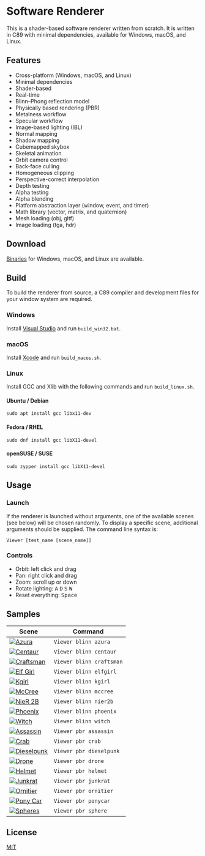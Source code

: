 # Software Renderer

This is a shader-based software renderer written from scratch. It is written
in C89 with minimal dependencies, available for Windows, macOS, and Linux.

## Features

* Cross-platform (Windows, macOS, and Linux)
* Minimal dependencies
* Shader-based
* Real-time
* Blinn–Phong reflection model
* Physically based rendering (PBR)
* Metalness workflow
* Specular workflow
* Image-based lighting (IBL)
* Normal mapping
* Shadow mapping
* Cubemapped skybox
* Skeletal animation
* Orbit camera control
* Back-face culling
* Homogeneous clipping
* Perspective-correct interpolation
* Depth testing
* Alpha testing
* Alpha blending
* Platform abstraction layer (window, event, and timer)
* Math library (vector, matrix, and quaternion)
* Mesh loading (obj, gltf)
* Image loading (tga, hdr)

## Download

[Binaries](https://github.com/zauonlok/renderer/releases) for Windows, macOS,
and Linux are available.

## Build

To build the renderer from source, a C89 compiler and development files for
your window system are required.

### Windows

Install [Visual Studio](https://visualstudio.microsoft.com/downloads/) and
run `build_win32.bat`.

### macOS

Install [Xcode](https://itunes.apple.com/us/app/xcode/id497799835?mt=12) and
run `build_macos.sh`.

### Linux

Install GCC and Xlib with the following commands and run `build_linux.sh`.

#### Ubuntu / Debian

```
sudo apt install gcc libx11-dev
```

#### Fedora / RHEL

```
sudo dnf install gcc libX11-devel
```

#### openSUSE / SUSE

```
sudo zypper install gcc libX11-devel
```

## Usage

### Launch

If the renderer is launched without arguments, one of the available scenes
(see below) will be chosen randomly. To display a specific scene, additional
arguments should be supplied. The command line syntax is:

```
Viewer [test_name [scene_name]]
```

### Controls

* Orbit: left click and drag
* Pan: right click and drag
* Zoom: scroll up or down
* Rotate lighting: <kbd>A</kbd> <kbd>D</kbd> <kbd>S</kbd> <kbd>W</kbd>
* Reset everything: <kbd>Space</kbd>

## Samples

| Scene                                                                                    | Command                  |
| ---------------------------------------------------------------------------------------- | ------------------------ |
| [![Azura](assets/azura/screenshot.png)](assets/azura/README.md)                          | `Viewer blinn azura`     |
| [![Centaur](assets/centaur/screenshot.png)](assets/centaur/README.md)                    | `Viewer blinn centaur`   |
| [![Craftsman](assets/craftsman/screenshot.png)](assets/craftsman/README.md)              | `Viewer blinn craftsman` |
| [![Elf Girl](assets/elfgirl/screenshot.png)](assets/elfgirl/README.md)                   | `Viewer blinn elfgirl`   |
| [![Kgirl](assets/kgirl/screenshot.gif)](assets/kgirl/README.md)                          | `Viewer blinn kgirl`     |
| [![McCree](assets/mccree/screenshot.png)](assets/mccree/README.md)                       | `Viewer blinn mccree`    |
| [![NieR 2B](assets/nier2b/screenshot.png)](assets/nier2b/README.md)                      | `Viewer blinn nier2b`    |
| [![Phoenix](assets/phoenix/screenshot.gif)](assets/phoenix/README.md)                    | `Viewer blinn phoenix`   |
| [![Witch](assets/witch/screenshot.png)](assets/witch/README.md)                          | `Viewer blinn witch`     |
| [![Assassin](assets/assassin/screenshot.gif)](assets/assassin/README.md)                 | `Viewer pbr assassin`    |
| [![Crab](assets/crab/screenshot.gif)](assets/crab/README.md)                             | `Viewer pbr crab`        |
| [![Dieselpunk](assets/dieselpunk/screenshot.png)](assets/dieselpunk/README.md)           | `Viewer pbr dieselpunk`  |
| [![Drone](assets/drone/screenshot.gif)](assets/drone/README.md)                          | `Viewer pbr drone`       |
| [![Helmet](assets/helmet/screenshot.png)](assets/helmet/README.md)                       | `Viewer pbr helmet`      |
| [![Junkrat](assets/junkrat/screenshot.gif)](assets/junkrat/README.md)                    | `Viewer pbr junkrat`     |
| [![Ornitier](assets/ornitier/screenshot.png)](assets/ornitier/README.md)                 | `Viewer pbr ornitier`    |
| [![Pony Car](assets/ponycar/screenshot.png)](assets/ponycar/README.md)                   | `Viewer pbr ponycar`     |
| [![Spheres](assets/common/footprint/screenshot2.png)](assets/common/footprint/README.md) | `Viewer pbr sphere`      |

## License

[MIT](LICENSE)
